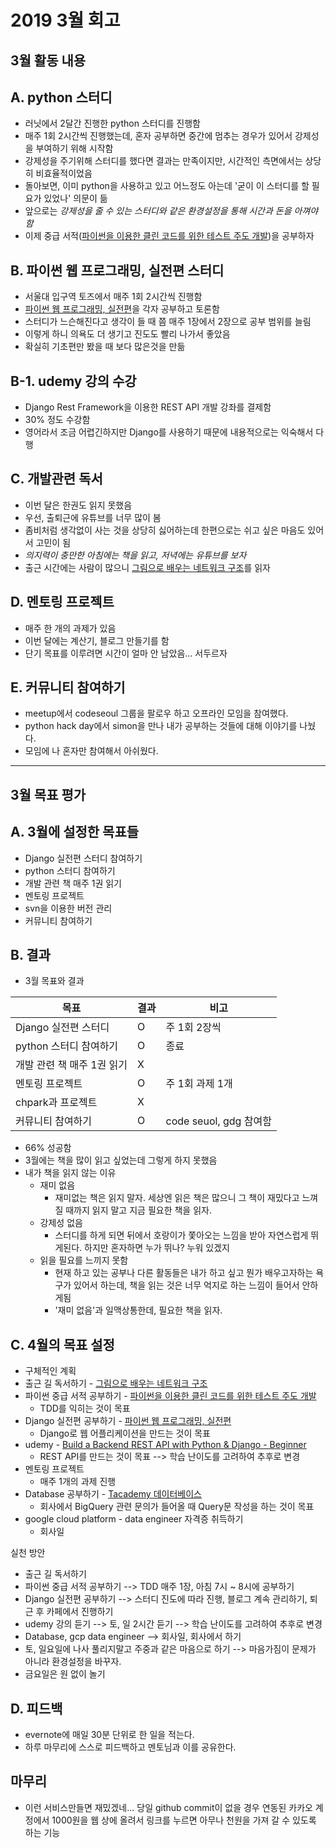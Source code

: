 # 2019 3월 회고

## 3월 활동 내용

## A. python 스터디
- 러닛에서 2달간 진행한 python 스터디를 진행함
- 매주 1회 2시간씩 진행했는데, 혼자 공부하면 중간에 멈추는 경우가 있어서 강제성을 부여하기 위해 시작함
- 강제성을 주기위해 스터디를 했다면 결과는 만족이지만, 시간적인 측면에서는 상당히 비효율적이었음
- 돌아보면, 이미 python을 사용하고 있고 어느정도 아는데 '굳이 이 스터디를 할 필요가 있었나' 의문이 듦
- 앞으로는 *강제성을 줄 수 있는 스터디와 같은 환경설정을 통해 시간과 돈을 아껴야 함*
- 이제 중급 서적([파이썬을 이용한 클린 코드를 위한 테스트 주도 개발](http://www.yes24.co.kr/Product/goods/16886031))을 공부하자

## B. 파이썬 웹 프로그래밍, 실전편 스터디
- 서울대 입구역 토즈에서 매주 1회 2시간씩 진행함
- [파이썬 웹 프로그래밍, 실전편](http://www.yes24.com/Product/Goods/29331035?scode=032&OzSrank=1)을 각자 공부하고 토론함
- 스터디가 느슨해진다고 생각이 들 때 쯤 매주 1장에서 2장으로 공부 범위를 늘림
- 이렇게 하니 의욕도 더 생기고 진도도 빨리 나가서 좋았음
- 확실히 기초편만 봤을 때 보다 많은것을 만듦

## B-1. udemy 강의 수강
- Django Rest Framework을 이용한 REST API 개발 강좌를 결제함
- 30% 정도 수강함
- 영어라서 조금 어렵긴하지만 Django를 사용하기 때문에 내용적으로는 익숙해서 다행

## C. 개발관련 독서
- 이번 달은 한권도 읽지 못했음
- 우선, 출퇴근에 유튜브를 너무 많이 봄
- 좀비처럼 생각없이 사는 것을 상당히 싫어하는데 한편으로는 쉬고 싶은 마음도 있어서 고민이 됨
- *의지력이 충만한 아침에는 책을 읽고, 저녁에는 유튜브를 보자*
- 출근 시간에는 사람이 많으니 [그림으로 배우는 네트워크 구조](http://www.yes24.com/Product/goods/36552194)를 읽자

## D. 멘토링 프로젝트
- 매주 한 개의 과제가 있음
- 이번 달에는 계산기, 블로그 만들기를 함
- 단기 목표를 이루려면 시간이 얼마 안 남았음... 서두르자

## E. 커뮤니티 참여하기
- meetup에서 codeseoul 그룹을 팔로우 하고 오프라인 모임을 참여했다.
- python hack day에서 simon을 만나 내가 공부하는 것들에 대해 이야기를 나눴다.
- 모임에 나 혼자만 참여해서 아쉬웠다.

----

## 3월 목표 평가

## A. 3월에 설정한 목표들
- Django 실전편 스터디 참여하기
- python 스터디 참여하기
- 개발 관련 책 매주 1권 읽기
- 멘토링 프로젝트
- svn을 이용한 버전 관리
- 커뮤니티 참여하기

## B. 결과
- 3월 목표와 결과

| 목표                       | 결과 | 비고                   |
|----------------------------|------|------------------------|
| Django 실전편 스터디       | O    | 주 1회 2장씩           |
| python 스터디 참여하기     | O    | 종료                   |
| 개발 관련 책 매주 1권 읽기 | X    |                        |
| 멘토링 프로젝트            | O    | 주 1회 과제 1개        |
| chpark과 프로젝트          | X    |                        |
| 커뮤니티 참여하기          | O    | code seuol, gdg 참여함 |
- 66% 성공함
- 3월에는 책을 많이 읽고 싶었는데 그렇게 하지 못했음
- 내가 책을 읽지 않는 이유
    - 재미 없음
        - 재미없는 책은 읽지 말자. 세상엔 읽은 책은 많으니 그 책이 재밌다고 느껴질 때까지 읽지 말고 지금 필요한 책을 읽자.
    - 강제성 없음
        - 스터디를 하게 되면 뒤에서 호랑이가 쫓아오는 느낌을 받아 자연스럽게 뛰게된다. 하지만 혼자하면 누가 뛰나? 누워 있겠지
    - 읽을 필요를 느끼지 못함
        - 현재 하고 있는 공부나 다른 활동들은 내가 하고 싶고 뭔가 배우고자하는 욕구가 있어서 하는데, 책을 읽는 것은 너무 억지로 하는 느낌이
        들어서 안하게됨
        - '재미 없음'과 일맥상통한데, 필요한 책을 읽자.

## C. 4월의 목표 설정
- 구체적인 계획
- 출근 길 독서하기 - [그림으로 배우는 네트워크 구조](http://www.yes24.com/Product/goods/36552194)
- 파이썬 중급 서적 공부하기 - [파이썬을 이용한 클린 코드를 위한 테스트 주도 개발](http://www.yes24.co.kr/Product/goods/16886031)
    - TDD를 익히는 것이 목표
- Django 실전편 공부하기 - [파이썬 웹 프로그래밍, 실전편](http://www.yes24.com/Product/Goods/29331035?scode=032&OzSrank=1)
    - Django로 웹 어플리케이션을 만드는 것이 목표
- udemy - [Build a Backend REST API with Python & Django - Beginner](https://www.udemy.com/django-python/)
    - REST API를 만드는 것이 목표 --> 학습 난이도를 고려하여 추후로 변경
- 멘토링 프로젝트
    - 매주 1개의 과제 진행
- Database 공부하기 - [Tacademy 데이터베이스](https://tacademy.skplanet.com/live/player/onlineLectureDetail.action?seq=72)
    - 회사에서 BigQuery 관련 문의가 들어올 때 Query문 작성을 하는 것이 목표
- google cloud platform - data engineer 자격증 취득하기
    - 회사일

실천 방안
- 출근 길 독서하기
- 파이썬 중급 서적 공부하기 --> TDD 매주 1장, 아침 7시 ~ 8시에 공부하기
- Django 실전편 공부하기 --> 스터디 진도에 따라 진행, 블로그 계속 관리하기, 퇴근 후 카페에서 진행하기
- udemy 강의 듣기 --> 토, 일 2시간 듣기 --> 학습 난이도를 고려하여 추후로 변경
- Database, gcp data engineer --> 회사일, 회사에서 하기
- 토, 일요일에 나사 풀리지말고 주중과 같은 마음으로 하기 --> 마음가짐이 문제가 아니라 환경설정을 바꾸자.
- 금요일은 원 없이 놀기


## D. 피드백
- evernote에 매일 30분 단위로 한 일을 적는다.
- 하루 마무리에 스스로 피드백하고 멘토님과 이를 공유한다.

## 마무리
- 이런 서비스만들면 재밌겠네... 당일 github commit이 없을 경우 연동된 카카오 계정에서 1000원을 웹 상에 올려서
링크를 누르면 아무나 천원을 가져 갈 수 있도록 하는 기능


